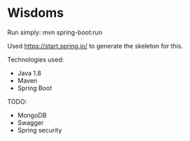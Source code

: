 # Wisdoms


Run simply:
mvn spring-boot:run

Used https://start.spring.io/ to generate the skeleton for this.

Technologies used:
- Java 1.8
- Maven
- Spring Boot


TODO:
- MongoDB
- Swagger
- Spring security